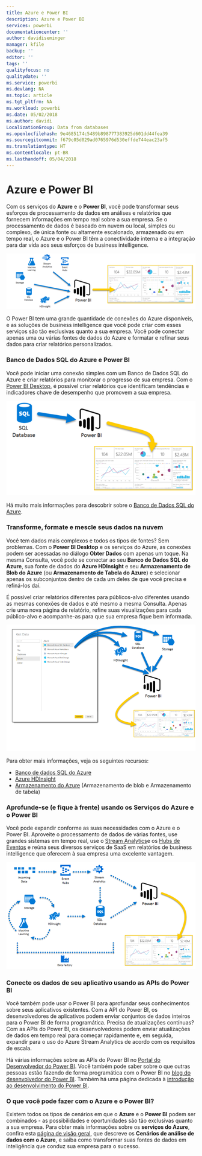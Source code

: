 ```yaml
---
title: Azure e Power BI
description: Azure e Power BI
services: powerbi
documentationcenter: ''
author: davidiseminger
manager: kfile
backup: ''
editor: ''
tags: ''
qualityfocus: no
qualitydate: ''
ms.service: powerbi
ms.devlang: NA
ms.topic: article
ms.tgt_pltfrm: NA
ms.workload: powerbi
ms.date: 05/02/2018
ms.author: davidi
LocalizationGroup: Data from databases
ms.openlocfilehash: 9e4685174c5489b898777383925d601dd44fea39
ms.sourcegitcommit: f679c05d029ad0765976d530effde744eac23af5
ms.translationtype: HT
ms.contentlocale: pt-BR
ms.lasthandoff: 05/04/2018
---
```

# <a name="azure-and-power-bi"></a>Azure e Power BI
Com os serviços do **Azure** e o **Power BI**, você pode transformar seus esforços de processamento de dados em análises e relatórios que fornecem informações em tempo real sobre a sua empresa. Se o processamento de dados é baseado em nuvem ou local, simples ou complexo, de única fonte ou altamente escalonado, armazenado ou em tempo real, o Azure e o Power BI têm a conectividade interna e a integração para dar vida aos seus esforços de business intelligence.

![](media/service-azure-and-power-bi/azure_1.png)

O Power BI tem uma grande quantidade de conexões do Azure disponíveis, e as soluções de business intelligence que você pode criar com esses serviços são tão exclusivas quanto a sua empresa. Você pode conectar apenas uma ou várias fontes de dados do Azure e formatar e refinar seus dados para criar relatórios personalizados.

### <a name="azure-sql-database-and-power-bi"></a>Banco de Dados SQL do Azure e Power BI
Você pode iniciar uma conexão simples com um Banco de Dados SQL do Azure e criar relatórios para monitorar o progresso de sua empresa. Com o [Power BI Desktop](desktop-getting-started.md), é possível criar relatórios que identificam tendências e indicadores chave de desempenho que promovem a sua empresa.

![](media/service-azure-and-power-bi/azure_2_sqltopbi.png)

Há muito mais informações para descobrir sobre o [Banco de Dados SQL do Azure](http://azure.microsoft.com/services/sql-database/).

### <a name="transform-shape-and-merge-your-cloud-data"></a>Transforme, formate e mescle seus dados na nuvem
Você tem dados mais complexos e todos os tipos de fontes? Sem problemas. Com o **Power BI Desktop** e os serviços do Azure, as conexões podem ser acessadas no diálogo **Obter Dados** com apenas um toque. Na mesma Consulta, você pode se conectar ao seu **Banco de Dados SQL do Azure**, sua fonte de dados do **Azure HDInsight** e seu **Armazenamento de Blob do Azure** (ou **Armazenamento de Tabela do Azure**) e selecionar apenas os subconjuntos dentro de cada um deles de que você precisa e refiná-los daí.

É possível criar relatórios diferentes para públicos-alvo diferentes usando as mesmas conexões de dados e até mesmo a mesma Consulta. Apenas crie uma nova página de relatório, refine suas visualizações para cada público-alvo e acompanhe-as para que sua empresa fique bem informada.

![](media/service-azure-and-power-bi/azure_3_multipletopbi.png)

Para obter mais informações, veja os seguintes recursos:

* [Banco de dados SQL do Azure](http://azure.microsoft.com/services/sql-database/)
* [Azure HDInsight](http://azure.microsoft.com/services/hdinsight/)
* [Armazenamento do Azure](http://azure.microsoft.com/services/storage/) (Armazenamento de blob e Armazenamento de tabela)

### <a name="get-complex-and-ahead-using-azure-services-and-power-bi"></a>Aprofunde-se (e fique à frente) usando os Serviços do Azure e o Power BI
Você pode expandir conforme as suas necessidades com o Azure e o Power BI. Aproveite o processamento de dados de várias fontes, use grandes sistemas em tempo real, use o [Stream Analytics](http://azure.microsoft.com/services/stream-analytics/)e os [Hubs de Eventos](http://azure.microsoft.com/services/event-hubs/) e reúna seus diversos serviços de SaaS em relatórios de business intelligence que oferecem à sua empresa uma excelente vantagem.

![](media/service-azure-and-power-bi/azure_4_complex.png)

### <a name="connect-your-app-data-using-power-bi-apis"></a>Conecte os dados de seu aplicativo usando as APIs do Power BI
Você também pode usar o Power BI para aprofundar seus conhecimentos sobre seus aplicativos existentes. Com a API do Power BI, os desenvolvedores de aplicativos podem enviar conjuntos de dados inteiros para o Power BI de forma programática. Precisa de atualizações contínuas? Com as APIs do Power BI, os desenvolvedores podem enviar atualizações de dados em tempo real para começar rapidamente e, em seguida, expandir para o uso do Azure Stream Analytics de acordo com os requisitos de escala.

Há várias informações sobre as APIs do Power BI no [Portal do Desenvolvedor do Power BI](http://dev.powerbi.com). Você também pode saber sobre o que outras pessoas estão fazendo de forma programática com o Power BI no [blog do desenvolvedor do Power BI](http://blogs.msdn.com/powerbidev). Também há uma página dedicada à [introdução ao desenvolvimento do Power BI](https://msdn.microsoft.com/library/dn889824.aspx).

### <a name="what-could-you-do-with-azure-and-power-bi"></a>O que você pode fazer com o Azure e o Power BI?
Existem todos os tipos de cenários em que o **Azure** e o **Power BI** podem ser combinados - as possibilidades e oportunidades são tão exclusivas quanto a sua empresa. Para obter mais informações sobre os **serviços do Azure**, confira esta [página de visão geral](http://go.microsoft.com/fwlink/?LinkId=535031&clcid=0x409), que descreve os **Cenários de análise de dados com o Azure**, e saiba como transformar suas fontes de dados em inteligência que conduz sua empresa para o sucesso.

